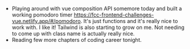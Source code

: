 - Playing around with vue composition API somemore today and built a working pomodoro timer https://fcc-frontend-challenges-vue.netlify.app/#/pomodoro. It's just functions and it's really nice to work with. I like it! Tailwind is also starting to grow on me. Not needing to come up with class name is actually really nice.
- Reading few more chapters of coding career tonight.
